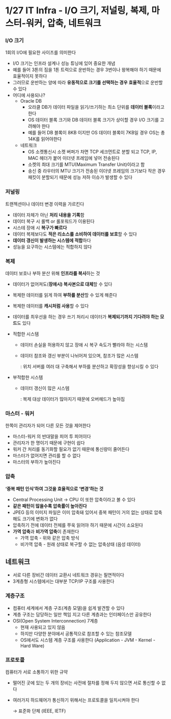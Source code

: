 # 1/27 IT Infra - I/O 크기, 저널링, 복제, 마스터-워커, 압축, 네트워크

### I/O 크기

1회의 I/O에 필요한 사이즈를 의미한다

- I/O 크기는 인프라 설계나 성능 튜닝에 있어 중요한 개념
- 예를 들어 3톤의 짐을 1톤 트럭으로 운반하는 경우 3번이나 왕복해야 하기 때문에 효율적이지 못하다
- 그러므로 운반하는 양에 따라 **유동적으로 크기를 선택하는 경우 효율적**으로 운반할 수 있다
- 어디에 사용되나?
    - Oracle DB
        - 오라클 DB가 데이터 파일을 읽기/쓰기하는 최소 단위를 **데이터 블록**이라고 한다
        - OS 데이터 블록 크기와 DB 데이터 블록 크기가 상이할 경우 I/O 크기를 고려해야 한다
        - 예를 들어 DB 블록이 8KB 이지만 OS 데이터 블록이 7KB일 경우 OS는 총 14K를 읽어야한다
    - 네트워크
        - OS 소켓통신시 소켓 버퍼가 차면 TCP 세크먼트로 분할 되고 TCP, IP, MAC 헤더가 붙어 이더넷 프레임에 넣어 전송된다
        - 소켓의 최대 크기를 MTU(Maximum Transfer Unit)이라고 함
        - 송신 중 라우터의 MTU 크기가 전송된 이더넷 프레임의 크기보다 작은 경우 패킷이 분할되기 때문에 성능 저하 이슈가 발생할 수 있다

### 저널링

트랜젝션이나 데이터 변경 이력을 가르킨다

- 데이터 자체가 아닌 **처리 내용을 기록**함
- 데이터 복구 시 롤백 or 롤포워드가 이용된다
- 시스테 장애 시 **복구가 빠르다**
- 데이터 복제보다도 **적은 리소스를 소비하여 데이터를 보호**할 수 있다
- **데이터 갱신이 발생하는 시스템에 적합**하다
- 성능을 요구하는 시스템에는 적합하지 않다

### 복제

데이터 보호나 부하 분산 위해 **인프라를 복사**하는 것

- 데이터가 없어져도(**장애시) 복사본으로 대체**할 수 있다
- 복제한 데이터를 읽게 하여 **부하를 분산**할 수 있게 해준다
- 복제한 데이터를 **캐시처럼 사용**할 수 있다
- 데이터를 최우선을 하는 경우 쓰기 처리시 데이터가 **복제되기까지 기다려야 하는 모드**도 있다
- 적합한 시스템
    - 데이터 손실을 허용하지 않고 장애 시 복구 속도가 빨라야 하는 시스템
    - 데이터 참조와 갱신 부분이 나뉘어져 있으며, 참조가 많은 시스템
        
        : 위치 서버를 여러 대 구축해서 부하를 분산하고 확장성을 향상시킬 수 있다
        
- 부적합한 시스템
    - 데이터 갱신이 많은 시스템
        
        : 복제 대상 데이터가 많아지기 때문에 오버헤드가 높아짐
        

### 마스터 - 워커

한쪽이 관리자가 되어 다른 모든 것을 제어한다

- 마스터-워커 의 반대말을 피어 투 피어이다
- 관리자가 한 명이기 때문에 구현이 쉽다
- 워커 간 처리를 동기화할 필요가 없기 때문에 통신량이 줄어든다
- 마스터가 없어지면 관리를 할 수 없다
- 마스터의 부하가 높아진다

### 압축

**‘중복 패턴 인식’하여 그것을 효율적으로 ‘변경’하는 것**

- Central Processing Unit → CPU 이 또한 압축이라고 볼 수 있다
- **같은 패턴이 많을수록 압축률이 높아진다**
- JPEG 등의 이미지 파일은 이미 압축돼 있어서 중복 패턴이 거의 없는 상태로 압축해도 크기에 변화가 없다
- 압축하기 전에 데이터 전체를 쭈욱 읽어야 하기 때문에 시간이 소요된다
- **가역 압축**과 **비가역 압축**이 존재한다
    - 가역 압축 - 위와 같은 압축 방식
    - 비가역 압축 - 원래 상태로 복구할 수 없는 압축상태 (음성 데이터)

## 네트워크

- 서로 다른 장비간 데이터 교환시 네트워크 경유는 필연적이다
- 3계층형 시스템에서는 대부분 TCP/IP 구조를 사용한다

### 계층구조

- 컴퓨터 세계에서 계층 구조(계층 모델)을 쉽게 발견할 수 있다
- 계층 구조는 담당하는 일만 책임 지고 다른 계층과는 인터페이스만 공유한다
- OSI(Open System Interconnection) 7계층
    - 현재 사용되고 있지 않음
    - 하지만 다양한 분야에서 공통적으로 참조할 수 있는 참조모델
    - OS에서도 시스템 계층 구조를 사용한다 (Application - JVM - Kernel - Hard Ware)

### 프로토콜

컴퓨터가 서로 소통하기 위한 규약

- 떨어진 곳에 있는 두 개의 장비는 사전에 절차를 정해 두지 않으면 서로 통신할 수 없다
- 여러가지 하드웨어가 통신하기 위해서는 프로토콜을 일치시켜야 한다
    
    → 표준화 단체 (IEEE, IETF)